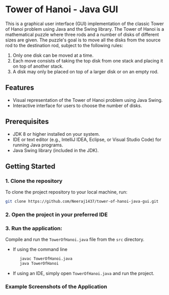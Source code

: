 # Tower of Hanoi - Java GUI

This is a graphical user interface (GUI) implementation of the classic Tower of Hanoi problem using Java and the Swing library. The Tower of Hanoi is a mathematical puzzle where three rods and a number of disks of different sizes are given. The puzzle's goal is to move all the disks from the source rod to the destination rod, subject to the following rules:
1. Only one disk can be moved at a time.
2. Each move consists of taking the top disk from one stack and placing it on top of another stack.
3. A disk may only be placed on top of a larger disk or on an empty rod.

## Features
- Visual representation of the Tower of Hanoi problem using Java Swing.
- Interactive interface for users to choose the number of disks.
  
## Prerequisites
- JDK 8 or higher installed on your system.
- IDE or text editor (e.g., IntelliJ IDEA, Eclipse, or Visual Studio Code) for running Java programs.
- Java Swing library (included in the JDK).

## Getting Started

### 1. Clone the repository
To clone the project repository to your local machine, run:

```bash
git clone https://github.com/Neeraj1437/tower-of-hanoi-java-gui.git 
```
### 2. Open the project in your preferred IDE
### 3. Run the application:
Compile and run the `TowerOfHanoi.java` file from the `src` directory.
  - If using the command line
    ```bash
       javac TowerOfHanoi.java
       java TowerOfHanoi
       ```
  - If using an IDE, simply open `TowerOfHanoi.java` and run the project.

### Example Screenshots of the Application

